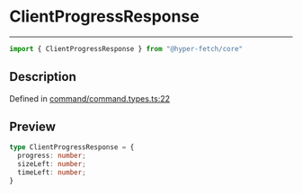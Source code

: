 

# ClientProgressResponse

<div class="api-docs__separator" data-reactroot="">

---

</div><div class="api-docs__import" data-reactroot="">

```ts
import { ClientProgressResponse } from "@hyper-fetch/core"
```

</div><div class="api-docs__section">

## Description

</div><div class="api-docs__description"><span class="api-docs__do-not-parse">



</span></div><p class="api-docs__definition">

Defined in [command/command.types.ts:22](https://github.com/BetterTyped/hyper-fetch/blob/4197368e/packages/core/src/command/command.types.ts#L22)

</p><div class="api-docs__section">

## Preview

</div><div class="api-docs__preview type">

```ts
type ClientProgressResponse = {
  progress: number; 
  sizeLeft: number; 
  timeLeft: number; 
}
```

</div>